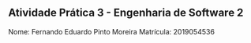 ## Atividade Prática 3 - Engenharia de Software 2

Nome: Fernando Eduardo Pinto Moreira
Matrícula: 2019054536
